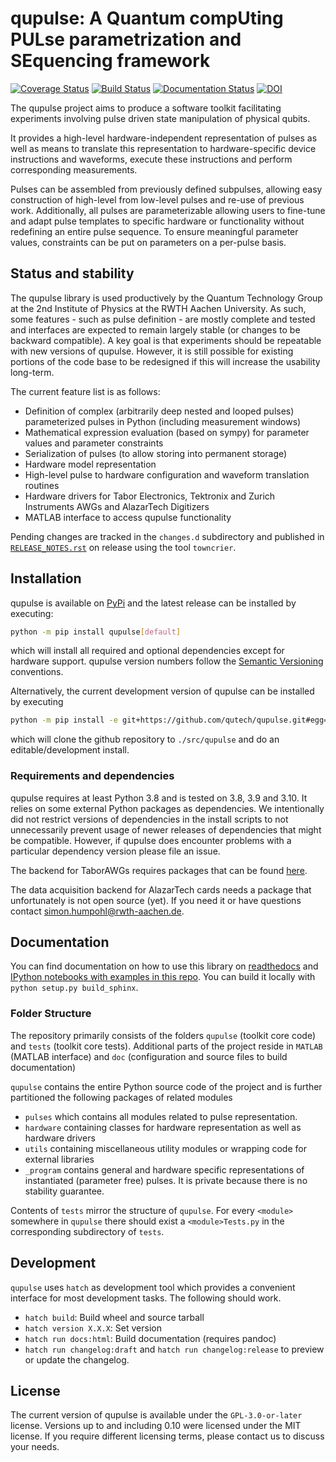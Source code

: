 # qupulse: A Quantum compUting PULse parametrization and SEquencing framework
[![Coverage Status](https://coveralls.io/repos/github/qutech/qupulse/badge.svg?branch=master)](https://coveralls.io/github/qutech/qupulse?branch=master)
[![Build Status](https://travis-ci.org/qutech/qupulse.svg?branch=master)](https://travis-ci.org/qutech/qupulse)
[![Documentation Status](https://readthedocs.org/projects/qupulse/badge/?version=latest)](http://qupulse.readthedocs.org/en/latest/?badge=latest)
[![DOI](https://zenodo.org/badge/29915259.svg)](https://zenodo.org/badge/latestdoi/29915259)

The qupulse project aims to produce a software toolkit facilitating experiments involving pulse driven state manipulation of physical qubits.

It provides a high-level hardware-independent representation of pulses as well as means to translate this representation to hardware-specific device instructions and waveforms, execute these instructions and perform corresponding measurements.

Pulses can be assembled from previously defined subpulses, allowing easy construction of high-level from low-level pulses and re-use of previous work.
Additionally, all pulses are parameterizable allowing users to fine-tune and adapt pulse templates to specific hardware or functionality without redefining an entire pulse sequence. To ensure meaningful parameter values, constraints can be put on parameters on a per-pulse basis.  

## Status and stability
The qupulse library is used productively by the Quantum Technology Group at the 2nd Institute of Physics at the RWTH Aachen University. As such, some features - such as pulse definition - are mostly complete and tested and interfaces are expected to remain largely stable (or changes to be backward compatible). A key goal is that experiments should be repeatable with new versions of qupulse.
However, it is still possible for existing portions of the code base to be redesigned if this will increase the usability long-term.
 
The current feature list is as follows:

- Definition of complex (arbitrarily deep nested and looped pulses) parameterized pulses in Python (including measurement windows)
- Mathematical expression evaluation (based on sympy) for parameter values and parameter constraints
- Serialization of pulses (to allow storing into permanent storage)
- Hardware model representation
- High-level pulse to hardware configuration and waveform translation routines 
- Hardware drivers for Tabor Electronics, Tektronix and Zurich Instruments AWGs and AlazarTech Digitizers
- MATLAB interface to access qupulse functionality
 
Pending changes are tracked in the `changes.d` subdirectory and published in [`RELEASE_NOTES.rst`](RELEASE_NOTES.rst) on release using the tool `towncrier`.

## Installation
qupulse is available on [PyPi](https://pypi.org/project/qupulse/) and the latest release can be installed by executing:
```sh
python -m pip install qupulse[default]
```
which will install all required and optional dependencies except for hardware support. qupulse version numbers follow the [Semantic Versioning](https://semver.org/) conventions.

Alternatively, the current development version of qupulse can be installed by executing
```sh
python -m pip install -e git+https://github.com/qutech/qupulse.git#egg=qupulse[default]
```
which will clone the github repository to `./src/qupulse` and do an editable/development install.

### Requirements and dependencies
qupulse requires at least Python 3.8 and is tested on 3.8, 3.9 and 3.10. It relies on some external Python packages as dependencies. 
We intentionally did not restrict versions of dependencies in the install scripts to not unnecessarily prevent usage of newer releases of dependencies that might be compatible. However, if qupulse does encounter problems with a particular dependency version please file an issue. 

The backend for TaborAWGs requires packages that can be found [here](https://git.rwth-aachen.de/qutech/python-TaborDriver).

The data acquisition backend for AlazarTech cards needs a package that unfortunately is not open source (yet). If you need it or have questions contact <simon.humpohl@rwth-aachen.de>.

## Documentation
You can find documentation on how to use this library on [readthedocs](https://qupulse.readthedocs.io/en/latest/) and [IPython notebooks with examples in this repo](doc/source/examples). You can build it locally with `python setup.py build_sphinx`.

### Folder Structure
The repository primarily consists of the folders `qupulse` (toolkit core code) and `tests` (toolkit core tests). Additional parts of the project reside in `MATLAB` (MATLAB interface) and `doc` (configuration and source files to build documentation)  

`qupulse` contains the entire Python source code of the project and is further partitioned the following packages of related modules 

- `pulses` which contains all modules related to pulse representation.
- `hardware` containing classes for hardware representation as well as hardware drivers
- `utils` containing miscellaneous utility modules or wrapping code for external libraries
- `_program` contains general and hardware specific representations of instantiated (parameter free) pulses. It is private because there is no stability guarantee.

Contents of `tests` mirror the structure of `qupulse`. For every `<module>` somewhere in `qupulse` there should exist a `<module>Tests.py` in the corresponding subdirectory of `tests`.

## Development

`qupulse` uses `hatch` as development tool which provides a convenient interface for most development tasks. The following should work.

 - `hatch build`: Build wheel and source tarball
 - `hatch version X.X.X`: Set version
 - `hatch run docs:html`: Build documentation (requires pandoc)
 - `hatch run changelog:draft` and `hatch run changelog:release` to preview or update the changelog.

## License

The current version of qupulse is available under the `GPL-3.0-or-later` license. Versions up to and including 0.10 were licensed under the MIT license. If you require different licensing terms, please contact us to discuss your needs.
